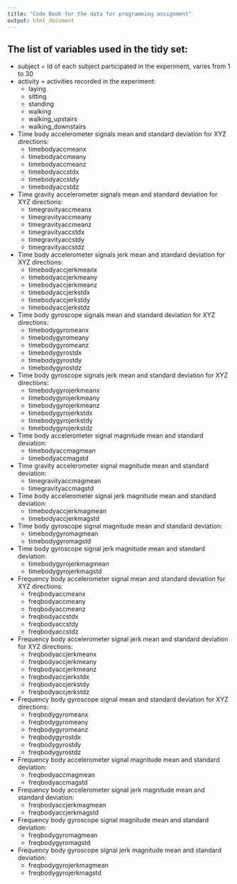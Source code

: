 ```yaml
---
title: "Code Book for the data for programming assignment"
output: html_document
---
```


## The list of variables used in the tidy set:  
* subject = Id of each subject participated in the experiment, varies from 1 to 30 
* activity = activities recorded in the experiment:
  + laying
  + sitting
  + standing
  + walking
  + walking_upstairs 
  + walking_downstairs
* Time body accelerometer signals mean and standard deviation for XYZ directions:
  + timebodyaccmeanx
  + timebodyaccmeany 
  + timebodyaccmeanz
  + timebodyaccstdx
  + timebodyaccstdy
  + timebodyaccstdz
* Time gravity accelerometer signals mean and standard deviation for XYZ directions:
  + timegravityaccmeanx
  + timegravityaccmeany
  + timegravityaccmeanz
  + timegravityaccstdx
  + timegravityaccstdy
  + timegravityaccstdz
* Time body accelerometer signals jerk mean and standard deviation for XYZ directions:
  + timebodyaccjerkmeanx
  + timebodyaccjerkmeany
  + timebodyaccjerkmeanz
  + timebodyaccjerkstdx
  + timebodyaccjerkstdy
  + timebodyaccjerkstdz
* Time body gyroscope signals mean and standard deviation for XYZ directions:
  + timebodygyromeanx
  + timebodygyromeany
  + timebodygyromeanz
  + timebodygyrostdx
  + timebodygyrostdy
  + timebodygyrostdz
* Time body gyroscope signals jerk mean and standard deviation for XYZ directions:
  + timebodygyrojerkmeanx
  + timebodygyrojerkmeany
  + timebodygyrojerkmeanz
  + timebodygyrojerkstdx
  + timebodygyrojerkstdy
  + timebodygyrojerkstdz
* Time body accelerometer signal magnitude mean and standard deviation:
  + timebodyaccmagmean
  + timebodyaccmagstd
* Time gravity accelerometer signal magnitude mean and standard deviation:
  + timegravityaccmagmean
  + timegravityaccmagstd
* Time body accelerometer signal jerk magnitude mean and standard deviation:
  + timebodyaccjerkmagmean
  + timebodyaccjerkmagstd
* Time body gyroscope signal magnitude mean and standard deviation:
  + timebodygyromagmean
  + timebodygyromagstd
* Time body gyroscope signal jerk magnitude mean and standard deviation:
  + timebodygyrojerkmagmean
  + timebodygyrojerkmagstd
* Frequency body accelerometer signal mean and standard deviation for XYZ directions:
  + freqbodyaccmeanx
  + freqbodyaccmeany
  + freqbodyaccmeanz
  + freqbodyaccstdx
  + freqbodyaccstdy
  + freqbodyaccstdz
* Frequency body accelerometer signal jerk mean and standard deviation for XYZ directions:
  + freqbodyaccjerkmeanx
  + freqbodyaccjerkmeany
  + freqbodyaccjerkmeanz
  + freqbodyaccjerkstdx
  + freqbodyaccjerkstdy
  + freqbodyaccjerkstdz
* Frequency body gyroscope signal mean and standard deviation for XYZ directions:
  + freqbodygyromeanx
  + freqbodygyromeany
  + freqbodygyromeanz
  + freqbodygyrostdx
  + freqbodygyrostdy
  + freqbodygyrostdz
* Frequency body accelerometer signal magnitude mean and standard deviation:
  + freqbodyaccmagmean
  + freqbodyaccmagstd
* Frequency body accelerometer signal jerk magnitude mean and standard deviation:
  + freqbodyaccjerkmagmean
  + freqbodyaccjerkmagstd
* Frequency body gyroscope signal magnitude mean and standard deviation:
  + freqbodygyromagmean
  + freqbodygyromagstd
* Frequency body gyroscope signal jerk magnitude mean and standard deviation:
  + freqbodygyrojerkmagmean
  + freqbodygyrojerkmagstd
